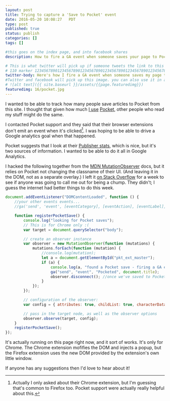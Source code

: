 ```yaml
---
layout: post
title: Trying to capture a 'Save to Pocket' event
date: 2016-05-20 10:08:27   PDT
type: post
published: true
status: publish
categories: []
tags: []

#this goes on the index page, and into facebook shares
description: How to fire a GA event when someone saves your page to Pocket (in Chrome).

# This is what twitter will pick up if someone tweets the link to this page
# 110 marker 1234567890123456789012345678901234567890123456789012345678901234567890123456789012345678901234567890123456789
twitter-body: Here's how I fire a GA event when someone saves my page to Pocket (in Chrome).
#Twitter and facebook will pick up this image. you can also use it in a post with:
# ![alt text]({{ site.baseurl }}/assets/{{page.featuredimg}})
featuredimg: 16/pocket.jpg
---
```


I wanted to be able to track how many people save articles to Pocket from this site. I thought that given how much [I use](http://notionparallax.co.uk/2014/offline-reading) [Pocket](https://getpocket.com/@ben.doherty), other people who read my stuff might do the same.

I contacted Pocket support and they said that their browser extensions don't emit an event when it's clicked[^1]. I was hoping to be able to drive a Google analytics goal when that happened.

Pocket suggests that I look at their [Publisher stats][2], which is nice, but it's two sources of information. I wanted to be able to do it all in Google Analytics.

I hacked the following together from the [MDN MutationObserver][1] docs, but it relies on Pocket not changing the classname of their UI. (And leaving it in the DOM, not as a separate overlay.) I left it [on Stack Overflow](http://stackoverflow.com/questions/37036606/can-a-save-to-pocket-be-detected) for a week to see if anyone was going to call me out for being a chump. They didn't; I guess the internet had better things to do this week.

```js
document.addEventListener("DOMContentLoaded", function () {
    //your other events events...
    //ga('send', 'event', [eventCategory], [eventAction], [eventLabel], [eventValue], [fieldsObject]);

    function registerPocketSave() {
        console.log("looking for Pocket saves");
        // This is for Chrome only :(
        var target = document.querySelector("body");

        // create an observer instance
        var observer = new MutationObserver(function (mutations) {
            mutations.forEach(function (mutation) {
                //console.log(mutation);
                let a = document.getElementById("pkt_ext_master");
                if (a) {
                    console.log(a, "found a Pocket save - firing a GA event!");
                    ga("send", "event", "Pocketed", document.title);
                    observer.disconnect(); //once we've saved to Pocket, stop so that we don't get ghost versions
                }
            });
        });

        // configuration of the observer:
        var config = { attributes: true, childList: true, characterData: true };

        // pass in the target node, as well as the observer options
        observer.observe(target, config);
    }
    registerPocketSave();
});
```

It's actually running on this page right now, and it sort of works. It's only for Chrome. The Chrome extension mofifies the DOM and injects a popup, but the Firefox extension uses the new DOM provided by the extension's own little window.

If anyone has any suggestions then I'd love to hear about it!

[1]: https://developer.mozilla.org/en/docs/Web/API/MutationObserver
[2]: http://getpocket.com/publisher/

[^1]: Actually I only asked about their Chrome extension, but I'm guessing that's common to Firefox too. Pocket support were actually really helpful about this.
